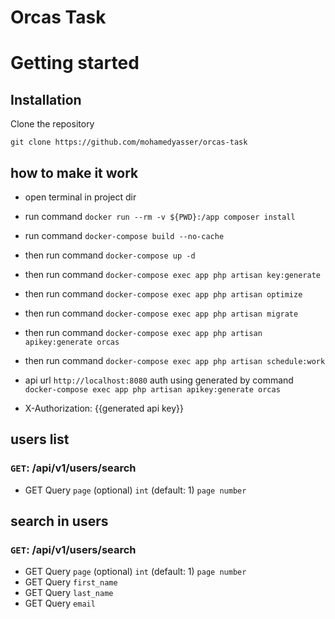 # Orcas Task

# Getting started

## Installation

Clone the repository

    git clone https://github.com/mohamedyasser/orcas-task

## how to make it work
- open terminal in project dir
- run command `docker run --rm -v ${PWD}:/app composer install`
- run command `docker-compose build --no-cache`
- then run command `docker-compose up -d`
- then run command `docker-compose exec app php artisan key:generate`
- then run command `docker-compose exec app php artisan optimize`
- then run command `docker-compose exec app php artisan migrate`
- then run command `docker-compose exec app php artisan apikey:generate orcas`
- then run command `docker-compose exec app php artisan schedule:work`

- api url `http://localhost:8080` auth using generated by command `docker-compose exec app php artisan apikey:generate orcas`
- X-Authorization: {{generated api key}}

## users list

### `GET`: /api/v1/users/search
- GET Query  `page`  (optional)  `int`  (default: 1)  `page number`

## search in users
### `GET`: /api/v1/users/search
- GET Query  `page`  (optional)  `int`  (default: 1)  `page number`
- GET Query  `first_name`
- GET Query  `last_name`
- GET Query  `email`
